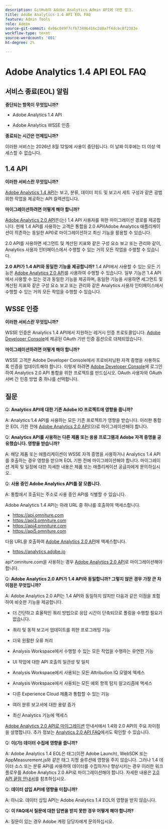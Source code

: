 ```yaml
---
description: GitHub의 Adobe Analytics Admin API에 대한 링크.
title: Adobe Analytics 1.4 API EOL FAQ
feature: Admin Tools
role: Admin
source-git-commit: da96c049f7cfb73496416c2d8a7f4dcbc8f2303e
workflow-type: tm+mt
source-wordcount: '801'
ht-degree: 2%

---
```


# Adobe Analytics 1.4 API EOL FAQ

## 서비스 종료(EOL) 알림

**중단되는 항목이 무엇입니까?**

* Adobe Analytics 1.4 API

* Adobe Analytics WSSE 인증

**종료되는 시간은 언제입니까?**

이러한 서비스는 2026년 8월 12일에 사용이 중단됩니다. 이 날짜 이후에는 더 이상 액세스할 수 없습니다.

## 1.4 API

**이러한 서비스란 무엇입니까?**

[Adobe Analytics 1.4 API](https://developer.adobe.com/analytics-apis/docs/1.4/)는 보고, 분류, 데이터 피드 및 보고서 세트 구성과 같은 광범위한 작업을 제공하는 API 컬렉션입니다.

**마이그레이션하려면 어떻게 해야 합니까?**

[Adobe Analytics 2.0 API](https://developer.adobe.com/analytics-apis/docs/2.0/)은(는) 1.4 API 사용자를 위한 마이그레이션 경로를 제공합니다. 현재 1.4 API를 사용하는 고객은 통합을 2.0 API(Adobe Analytics 애플리케이션이 의존하는 동일한 API)로 마이그레이션하고 최신 기능을 활용할 수 있습니다.

2.0 API를 사용하면 세그먼트 및 계산된 지표와 같은 구성 요소 보고 또는 관리와 같이, Analytics 사용자 인터페이스에서 수행할 수 있는 거의 모든 작업을 수행할 수 있습니다.

**2.0 API가 1.4 API와 동일한 기능을 제공합니까?**
1.4 API에서 사용할 수 있는 모든 기능은 [Adobe Analytics 2.0 API](https://developer.adobe.com/analytics-apis/docs/2.0/)를 사용하여 수행할 수 있습니다. 일부 기능은 1.4 API에서 사용할 수 있는 것과 동일한 기능을 제공하며, 동일한 기능을 사용하면 세그먼트 및 계산된 지표와 같은 구성 요소 보고 또는 관리와 같은 Analytics 사용자 인터페이스에서 수행할 수 있는 거의 모든 작업을 수행할 수 있습니다.

## WSSE 인증

**이러한 서비스란 무엇입니까?**

WSSE 인증은 Analytics 1.4 API에서 지원하는 레거시 인증 프로토콜입니다. [Adobe Developer Console](https://developer.adobe.com/console/home)에 제공된 OAuth 기반 인증 옵션으로 대체되었습니다.

**마이그레이션하려면 어떻게 해야 합니까?**

WSSE 고객은 Adobe Developer Console에서 프로비저닝된 자격 증명을 사용하도록 인증을 업데이트해야 합니다. 이렇게 하려면 [Adobe Developer Console](https://developer.adobe.com/console/home)에 로그인하여 Analytics 2.0 API 통합을 위한 프로젝트를 만드십시오. OAuth 사용자와 OAuth 서버 간 인증 방법 중 하나를 선택합니다.

## 질문

Q: **Analytics API에 대한 기존 Adobe IO 프로젝트에 영향을 줍니까?**

A: Analytics 1.4 API를 사용하는 모든 기존 프로젝트가 영향을 받습니다. 이러한 통합은 EOL 기한 전에 [Adobe Analytics 2.0 API](https://developer.adobe.com/analytics-apis/docs/2.0/)(으)로 마이그레이션해야 합니다.

Q: **Analytics API를 사용하는 다른 제품 또는 응용 프로그램과 Adobe 자격 증명을 공유했습니다. 영향을 받습니까?**

A: 해당 제품 또는 애플리케이션이 WSSE 자격 증명을 사용하거나 Analytics 1.4 API를 호출하는 경우 영향을 받으며 EOL 기한 전에 마이그레이션해야 합니다. 마이그레이션 계획 및 일정에 대한 자세한 내용은 제품 또는 애플리케이션 공급자에게 문의하십시오.

Q: **사용 중인 Adobe Analytics API를 잘 모릅니다.**

A: 통합에서 호출되는 주소로 사용 중인 API를 식별할 수 있습니다.

Adobe Analytics 1.4 API는 아래 URL 중 하나를 호출하여 액세스합니다.
* https://api.omniture.com
* https://api3.omniture.com
* https://api4.omniture.com
* https://api5.omniture.com

다음 URL을 호출하여 [Adobe Analytics 2.0 API](https://developer.adobe.com/analytics-apis/docs/2.0/)에 액세스합니다.
* https://analytics.adobe.io

api*.omniture.com을 사용하는 경우 [Adobe Analytics 2.0 API](https://developer.adobe.com/analytics-apis/docs/2.0/)로 마이그레이션해야 합니다.

Q: **Adobe Analytics 2.0 API가 1.4 API와 동일합니까? 그렇지 않은 경우 가장 큰 차이점은 무엇입니까?**

A: Adobe Analytics 2.0 API는 1.4 API와 동일하지 않지만 다음과 같은 이점을 포함하여 비슷한 기능을 제공합니다.

* 더 간단하고 효율적인 쿼리 방법으로 응답 시간이 단축되므로 폴링을 수행할 필요가 없습니다.

* 쿼리 및 동적 보고서 업데이트를 위한 프로그래밍 기능

* 더욱 원활한 오류 처리

* Analysis Workspace에서 수행할 수 있는 모든 작업을 수행하는 유연한 기능

* UI 작업에 대한 API 호출의 일관성 및 일치

* Analysis Workspace에서 사용되는 모든 Attribution IQ 모델에 액세스

* Analysis Workspace에서 사용되는 모든 예외 항목 탐지 알고리즘에 액세스

* 다른 Experience Cloud 제품과 통합할 수 있는 기능

* 여러 분류 보고서에 대한 용량 증가

* 최신 Analytics 기능에 액세스

[Adobe Analytics 2.0 API로 마이그레이션](https://developer.adobe.com/analytics-apis/docs/2.0/guides/migration/) 안내서에서 1.4와 2.0 API의 주요 차이점을 설명합니다. 추가 정보는 [Analytics 2.0 API FAQ](https://developer.adobe.com/analytics-apis/docs/2.0/guides/faq/)에서도 확인할 수 있습니다.

Q: **이(가) 데이터 수집에 영향을 줍니까?**

A: Adobe Analytics 1.4 EOL은 태그(이전 Adobe Launch), WebSDK 또는 AppMeasurement.js와 같은 태그 지정 솔루션에 영향을 주지 않습니다. 그러나 1.4 데이터 소스 또는 분류 API를 사용하여 데이터를 수집하거나 향상시키는 경우 이러한 워크플로우를 Adobe Analytics 2.0 API로 마이그레이션해야 합니다. 자세한 내용은 [2.0 API 끝점 안내서](https://developer.adobe.com/analytics-apis/docs/2.0/guides/endpoints/)를 참조하십시오.

Q: **데이터 삽입 API에 영향을 미칩니까?**

A: 아니요. 데이터 삽입 API는 Adobe Analytics 1.4 EOL의 영향을 받지 않습니다.

Q: **이 FAQ에서 질문에 대한 답변을 받지 못한 경우 어떻게 해야 합니까?**

A: 질문이 있는 경우 Adobe 계정 담당자에게 문의하십시오.


